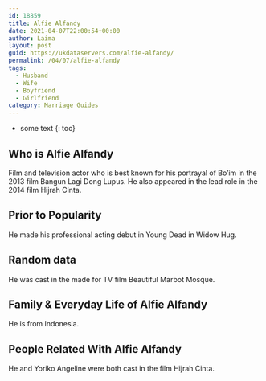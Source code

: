 ```yaml
---
id: 18859
title: Alfie Alfandy
date: 2021-04-07T22:00:54+00:00
author: Laima
layout: post
guid: https://ukdataservers.com/alfie-alfandy/
permalink: /04/07/alfie-alfandy
tags:
  - Husband
  - Wife
  - Boyfriend
  - Girlfriend
category: Marriage Guides
---
```


* some text
{: toc}


## Who is Alfie Alfandy
                  
                  
                  
Film and television actor who is best known for his portrayal of Bo&#8217;im in the 2013 film Bangun Lagi Dong Lupus. He also appeared in the lead role in the 2014 film Hijrah Cinta.
                  
              
            
              
            
                
                
                
## Prior to Popularity
                  
                  
                  
He made his professional acting debut in Young Dead in Widow Hug.
                  
              
            
              
            
                
                
                
## Random data
                  
                  
                  
He was cast in the made for TV film Beautiful Marbot Mosque.
                  
              
            
              
            
                
                
                
## Family & Everyday Life of Alfie Alfandy
                  
                  
                  
He is from Indonesia.
                  
              
            
              
            
                
                
                
## People Related With Alfie Alfandy
                  
                  
                  
He and Yoriko Angeline were both cast in the film Hijrah Cinta. 
                  
              
            
              
            
                
              
            
              
              
            
            
              
            
          
          
          